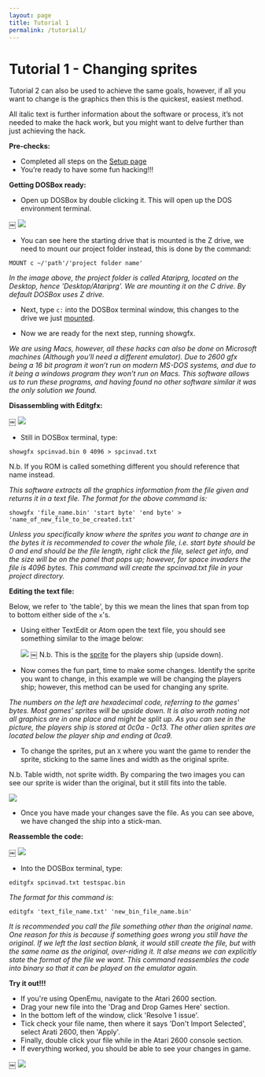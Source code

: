 ```yaml
---
layout: page
title: Tutorial 1
permalink: /tutorial1/
---
```


# **Tutorial 1 - Changing sprites**

Tutorial 2 can also be used to achieve the same goals, however, if all you want to change is the graphics then this is the quickest, easiest method.

All italic text is further information about the software or process, it’s not needed to make the hack work, but you might want to delve further than just achieving the hack.

**Pre-checks:**

* Completed all steps on the [Setup page](http://localhost:4000/setup/)
* You’re ready to have some fun hacking!!!


**Getting DOSBox ready:**

* Open up DOSBox by double clicking it. This will open up the DOS environment terminal.

￼ ![](/images/dosbox1.png?raw=true)

* You can see here the starting drive that is mounted is the Z drive, we need to mount our project folder instead, this is done by the command:

` MOUNT c ~/'path'/'project folder name' `

*In the image above, the project folder is called Atariprg, located on the Desktop, hence 'Desktop/Atariprg'. We are mounting it on the C drive. By default DOSBox uses Z drive.*

* Next, type `c:` into the DOSBox terminal window, this changes to the drive we just [mounted](http://whatis.techtarget.com/definition/mount).

* Now we are ready for the next step, running showgfx.

*We are using Macs, however, all these hacks can also be done on Microsoft machines (Although you’ll need a different emulator). Due to 2600 gfx being a 16 bit program it won’t run on modern MS-DOS systems, and due to it being a windows program they won’t run on Macs. This software allows us to run these programs, and having found no other software similar it was the only solution we found.*

**Disassembling with Editgfx:**

￼ ![](/images/dosbox2.png?raw=true)

* Still in DOSBox terminal, type:

`showgfx spcinvad.bin 0 4096 > spcinvad.txt`

N.b. If you ROM is called something different you should reference that name instead.

*This software extracts all the graphics information from the file given and returns it in a text file. The format for the above command is:*

`showgfx 'file_name.bin' 'start byte' 'end byte' > 'name_of_new_file_to_be_created.txt'`

*Unless you specifically know where the sprites you want to change are in the bytes it is recommended to cover the whole file, i.e. start byte should be 0 and end should be the file length, right click the file, select get info, and the size will be on the panel that pops up; however, for space invaders the file is 4096 bytes. This command will create the spcinvad.txt file in your project directory.*

**Editing the text file:**

Below, we refer to 'the table', by this we mean the lines that span from top to bottom either side of the `x`'s.

* Using either TextEdit or Atom open the text file, you should see something similar to the image below:

  ![](/images/text_file1.png?raw=true) ￼
N.b. This is the [ sprite](https://techterms.com/definition/sprite) for the players ship (upside down).
* Now comes the fun part, time to make some changes. Identify the sprite you want to change, in this example we will be changing the players ship; however, this method can be used for changing any sprite.

*The numbers on the left are hexadecimal code, referring to the games' bytes. Most games' sprites will be upside down. It is also wroth noting not all graphics are in one place and might be split up. As you can see in the picture, the players ship is stored at 0c0a - 0c13. The other alien sprites are located below the player ship and ending at 0ca9.*

* To change the sprites, put an `X` where you want the game to render the sprite, sticking to the same lines and width as the original sprite.

N.b. Table width, not sprite width. By comparing the two images you can see our sprite is wider than the original, but it still fits into the table.

  ![](/images/text_file2.png?raw=true)
* Once you have made your changes save the file. As you can see above, we have changed the ship into a stick-man.

**Reassemble the code:**

￼ ![](/images/dosbox3.png?raw=true)

* Into the DOSBox terminal, type:

`editgfx spcinvad.txt testspac.bin`

*The format for this command is:*

`editgfx 'text_file_name.txt' 'new_bin_file_name.bin'`

*It is recommended you call the file something other than the original name. One reason for this is because if something goes wrong you still have the original. If we left the last section blank, it would still create the file, but with the same name as the original, over-riding it. It alse means we can explicitly state the format of the file we want. This command reassembles the code into binary so that it can be played on the emulator again.*

**Try it out!!!**

* If you're using OpenEmu, navigate to the Atari 2600 section.
* Drag your new file into the 'Drag and Drop Games Here' section.
* In the bottom left of the window, click 'Resolve 1 issue'.
* Tick check your file name, then where it says 'Don't Import Selected', select Arati 2600, then 'Apply'.
* Finally, double click your file while in the Atari 2600 console section.
* If everything worked, you should be able to see your changes in game.

￼ ![](/images/space.png?raw=true)
